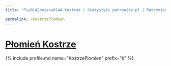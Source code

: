 ```yaml
---
title: "P\u0142omie\u0144 Kostrze | Statystyki patronite.pl | Patromierz"

permalink: /KostrzePlomien
---
```


# [Płomień Kostrze](https://patronite.pl/KostrzePlomien)

{% include profile.md name="KostrzePlomien" prefix="k" %}
